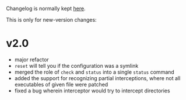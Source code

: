 Changelog is normally kept [here](https://github.com/Cervi-Robotics/interceptor/releases).

This is only for new-version changes:

# v2.0

* major refactor
* `reset` will tell you if the configuration was a symlink
* merged the role of `check` and `status` into a single `status` command
* added the support for recognizing partial interceptions,
  where not all executables of given file were patched
* fixed a bug wherein interceptor would try to intercept directories
